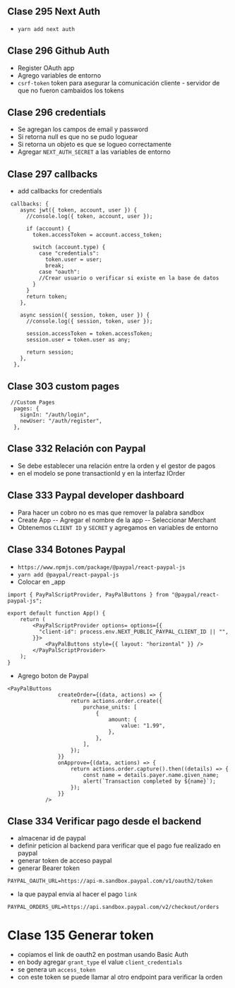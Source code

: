 ## Clase 295 Next Auth

- `yarn add next auth`

## Clase 296 Github Auth

- Register OAuth app
- Agrego variables de entorno
- `csrf-token` token para asegurar la comunicación cliente - servidor de que no fueron cambaidos los tokens

## Clase 296 credentials
- Se agregan los campos de email y password
- Si retorna null es que no se pudo loguear
- Si retorna un objeto es que se logueo correctamente
- Agregar `NEXT_AUTH_SECRET` a las variables de entorno

## Clase 297 callbacks
- add callbacks for credentials
```
 callbacks: {
    async jwt({ token, account, user }) {
      //console.log({ token, account, user });

      if (account) {
        token.accessToken = account.access_token;

        switch (account.type) {
          case "credentials":
            token.user = user;
            break;
          case "oauth":
          //Crear usuario o verificar si existe en la base de datos
        }
      }
      return token;
    },

    async session({ session, token, user }) {
      //console.log({ session, token, user });

      session.accessToken = token.accessToken;
      session.user = token.user as any;

      return session;
    },
  },
```

## Clase 303 custom pages
```
 //Custom Pages
  pages: {
    signIn: "/auth/login",
    newUser: "/auth/register",
  },
```

## Clase 332 Relación con Paypal
- Se debe establecer una relación entre la orden y el gestor de pagos 
- en el modelo se pone transactionId y en la interfaz IOrder

## Clase 333 Paypal developer dashboard
- Para hacer un cobro no es mas que remover la palabra sandbox
- Create App
-- Agregar el nombre de la app
-- Seleccionar Merchant
- Obtenemos `CLIENT ID` y `SECRET` y agregamos en variables de entorno

## Clase 334 Botones Paypal
- `https://www.npmjs.com/package/@paypal/react-paypal-js`
-  `yarn add @paypal/react-paypal-js`
- Colocar en _app
```
import { PayPalScriptProvider, PayPalButtons } from "@paypal/react-paypal-js";

export default function App() {
    return (
        <PayPalScriptProvider options= options={{
          "client-id": process.env.NEXT_PUBLIC_PAYPAL_CLIENT_ID || "",
        }}>
            <PayPalButtons style={{ layout: "horizontal" }} />
        </PayPalScriptProvider>
    );
}
```
- Agrego boton de Paypal
```
<PayPalButtons
                createOrder={(data, actions) => {
                    return actions.order.create({
                        purchase_units: [
                            {
                                amount: {
                                    value: "1.99",
                                },
                            },
                        ],
                    });
                }}
                onApprove={(data, actions) => {
                    return actions.order.capture().then((details) => {
                        const name = details.payer.name.given_name;
                        alert(`Transaction completed by ${name}`);
                    });
                }}
            />
```

## Clase 334 Verificar pago desde el backend
- almacenar id de paypal
- definir peticion al backend para verificar que el pago fue realizado en paypal
- generar token de acceso paypal
- generar Bearer token
```
PAYPAL_OAUTH_URL=https://api-m.sandbox.paypal.com/v1/oauth2/token
```
- la que paypal envia al hacer el pago `link`
```
PAYPAL_ORDERS_URL=https://api.sandbox.paypal.com/v2/checkout/orders
```

# Clase 135 Generar token 
- copiamos el link de oauth2 en postman usando Basic Auth
- en body agregar `grant_type` el value `client_credentials`
- se genera un `access_token`
- con este token se puede llamar al otro endpoint para verificar la orden
